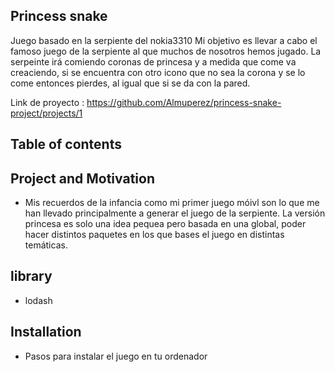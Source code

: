 ## Princess snake

Juego basado en la serpiente del nokia3310
Mi objetivo es llevar a cabo el famoso juego de la serpiente al que muchos de nosotros hemos jugado. 
La serpeinte irá comiendo coronas de princesa y a medida que come va creaciendo, si se encuentra con otro icono que no sea la corona y se lo come entonces pierdes, al igual que si se da con la pared.

Link de proyecto : https://github.com/Almuperez/princess-snake-project/projects/1


## Table of contents

## Project and Motivation

- Mis recuerdos de la infancia como mi primer juego móivl son lo que me han llevado principalmente a generar el juego de la serpiente. La versión princesa es solo una idea pequea pero basada en una global, poder hacer distintos paquetes en los que bases el juego en distintas temáticas.

## library
- lodash

## Installation
- Pasos para instalar el juego en tu ordenador

##
